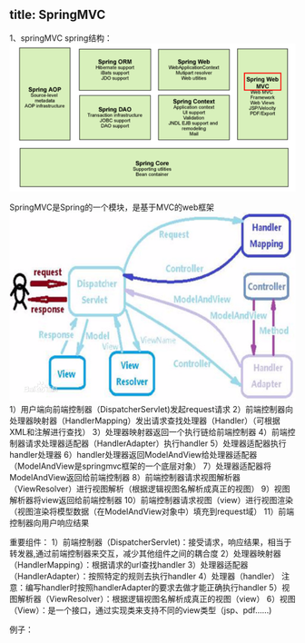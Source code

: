 title: SpringMVC
---
1、springMVC
spring结构：
![Image text](https://github.com/Tingzi123/blog/blob/master/_posts/picture/springmvc1.png?raw=true)

SpringMVC是Spring的一个模块，是基于MVC的web框架
![Image text](https://github.com/Tingzi123/blog/blob/master/_posts/picture/springmvc2.png?raw=true)
1）用户端向前端控制器（DispatcherServlet)发起request请求
2）前端控制器向处理器映射器（HandlerMapping）发出请求查找处理器（Handler）（可根据XML和注解进行查找）
3）处理器映射器返回一个执行链给前端控制器
4）前端控制器请求处理器适配器（HandlerAdapter）执行handler
5）处理器适配器执行handler处理器
6）handler处理器返回ModelAndView给处理器适配器（ModelAndView是springmvc框架的一个底层对象）
7）处理器适配器将ModelAndView返回给前端控制器
8）前端控制器请求视图解析器（ViewResolver）进行视图解析（根据逻辑视图名解析成真正的视图）
9）视图解析器将view返回给前端控制器
10）前端控制器请求视图（view）进行视图渲染（视图渲染将模型数据（在ModelAndView对象中）填充到request域）
11）前端控制器向用户响应结果

重要组件：
1）前端控制器（DispatcherServlet)：接受请求，响应结果，相当于转发器,通过前端控制器来交互，减少其他组件之间的耦合度
2）处理器映射器（HandlerMapping）：根据请求的url查找handler
3）处理器适配器（HandlerAdapter）：按照特定的规则去执行handler
4）处理器（handler）
注意：编写handler时按照handlerAdapter的要求去做才能正确执行handler
5）视图解析器（ViewResolver）：根据逻辑视图名解析成真正的视图（view）
6）视图（View）：是一个接口，通过实现类来支持不同的view类型（jsp、pdf......)

例子：
 